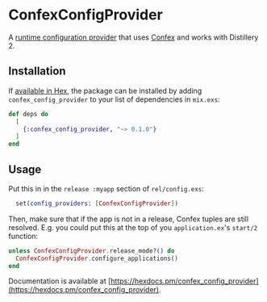 # ConfexConfigProvider

A [runtime configuration
provider](https://hexdocs.pm/distillery/extensibility/config_providers.html)
that uses [Confex](https://github.com/Nebo15/confex) and works with
Distillery 2.

## Installation

If [available in Hex](https://hex.pm/docs/publish), the package can be installed
by adding `confex_config_provider` to your list of dependencies in `mix.exs`:

```elixir
def deps do
  [
    {:confex_config_provider, "~> 0.1.0"}
  ]
end
```

## Usage

Put this in in the `release :myapp` section of `rel/config.exs`:

```elixir
  set(config_providers: [ConfexConfigProvider])
```

Then, make sure that if the app is not in a release, Confex tuples are still
resolved. E.g. you could put this at the top of you `application.ex`'s
`start/2` function:

```elixir
unless ConfexConfigProvider.release_mode?() do
  ConfexConfigProvider.configure_applications()
end
```

Documentation is available at
[https://hexdocs.pm/confex_config_provider](https://hexdocs.pm/confex_config_provider).

